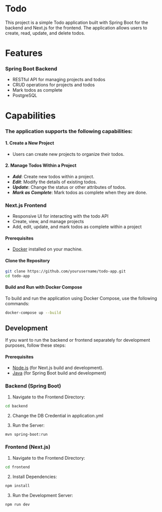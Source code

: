 # Todo

This project is a simple Todo application built with Spring Boot for the backend and Next.js for the frontend. The application allows users to create, read, update, and delete todos.

# Features

### Spring Boot Backend

- RESTful API for managing projects and todos
- CRUD operations for projects and todos
- Mark todos as complete
- PostgreSQL

# Capabilities

### The application supports the following capabilities:

#### 1. Create a New Project

- Users can create new projects to organize their todos.

#### 2. Manage Todos Within a Project

- **_Add_**: Create new todos within a project.
- **_Edit_**: Modify the details of existing todos.
- **_Update_**: Change the status or other attributes of todos.
- **_Mark as Complete_**: Mark todos as complete when they are done.

### Next.js Frontend

- Responsive UI for interacting with the todo API
- Create, view, and manage projects
- Add, edit, update, and mark todos as complete within a project

#### Prerequisites

- [Docker](https://www.docker.com/products/docker-desktop/) installed on your machine.

#### Clone the Repository

```bash
git clone https://github.com/yourusername/todo-app.git
cd todo-app
```

#### Build and Run with Docker Compose

To build and run the application using Docker Compose, use the following commands:

```bash
docker-compose up --build
```

## Development

If you want to run the backend or frontend separately for development purposes, follow these steps:

#### Prerequisites

- [Node.js](https://nodejs.org/) (for Next.js build and development).
- [Java](https://www.oracle.com/java/technologies/javase-jdk11-downloads.html) (for Spring Boot build and development)

### Backend (Spring Boot)

1. Navigate to the Frontend Directory:

```bash
cd backend
```

2. Change the DB Credential in application.yml

3. Run the Server:

```bash
mvn spring-boot:run
```

### Frontend (Next.js)

1. Navigate to the Frontend Directory:

```bash
cd frontend
```

2. Install Dependencies:

```bash
npm install
```

3. Run the Development Server:

```bash
npm run dev
```
